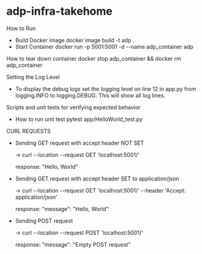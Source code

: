 # adp-infra-takehome


How to Run
* Build Docker image 
  docker image build -t adp . 
* Start Container
    docker run -p 5001:5001 -d --name adp_container adp

How to tear down container
    docker stop adp_container && docker rm adp_container


Setting the Log Level
- To display the debug logs set the logging level on line 12 in app.py from logging.INFO to logging.DEBUG. 
This will show all log lines.


Scripts and unit tests for verifying expected behavior 

* How to run unit test
    pytest app/HelloWorld_test.py

CURL REQUESTS
*  Sending GET request with accept header NOT SET

    -> curl --location --request GET 'localhost:5001/' 

    response: "Hello, World"

* Sending GET request with accept header SET to application/json
    
    -> curl --location --request GET 'localhost:5001/' --header 'Accept: application/json'

    response: "message": "Hello, World"

* Sending POST request 
    
    -> curl --location --request POST 'localhost:5001/'

    response: "message": "Empty POST request"
